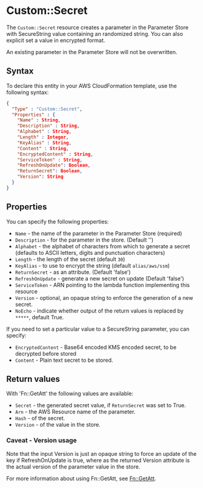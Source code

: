 # Custom::Secret
The `Custom::Secret` resource creates a parameter in the Parameter Store with SecureString value containing an randomized string. 
You can also explicit set a value in encrypted format.

An existing parameter in the Parameter Store will not be overwritten.

## Syntax
To declare this entity in your AWS CloudFormation template, use the following syntax:

```json
{
  "Type" : "Custom::Secret",
  "Properties" : {
    "Name" : String,
    "Description" : String,
    "Alphabet" : String,
    "Length" : Integer,
    "KeyAlias" : String,
    "Content" : String,
    "EncryptedContent" : String,
    "ServiceToken" : String,
    "RefreshOnUpdate": Boolean,
    "ReturnSecret": Boolean,
    "Version": String
  }
}
```

## Properties
You can specify the following properties:

- `Name`  - the name of the parameter in the Parameter Store (required)
- `Description`  - for the parameter in the store. (Default '')
- `Alphabet` - the alphabet of characters from which to generate a secret (defaults to ASCII letters, digits and punctuation characters)
- `Length`  - the length of the secret (default `30`)
- `KeyAlias`  - to use to encrypt the string (default `alias/aws/ssm`)
- `ReturnSecret`  - as an attribute. (Default 'false')
- `RefreshOnUpdate`  - generate a new secret on update (Default 'false')
- `ServiceToken`  - ARN pointing to the lambda function implementing this resource 
- `Version`  - optional, an opaque string to enforce the generation of a new secret.
- `NoEcho` - indicate whether output of the return values is replaced by `*****`, default True.

If you need to set a particular value to a SecureString parameter, you can specify:

- `EncryptedContent`  - Base64 encoded KMS encoded secret, to be decrypted before stored 
- `Content`  - Plain text secret to be stored.

## Return values
With 'Fn::GetAtt' the following values are available:

- `Secret` - the generated secret value, if `ReturnSecret` was set to True.
- `Arn` - the AWS Resource name of the parameter.
- `Hash` - of the secret.
- `Version` - of the value in the store.

### Caveat - Version usage
Note that the input Version is just an opaque string to force an update of the key if RefreshOnUpdate is true, where 
as the returned Version attribute is the actual version of the parameter value in the store.

For more information about using Fn::GetAtt, see [Fn::GetAtt](http://docs.aws.amazon.com/AWSCloudFormation/latest/UserGuide/intrinsic-function-reference-getatt.html).
